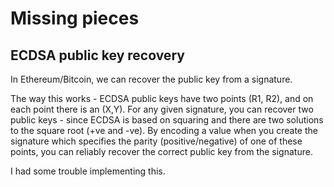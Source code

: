 Missing pieces
==============

## ECDSA public key recovery

In Ethereum/Bitcoin, we can recover the public key from a signature.

The way this works - ECDSA public keys have two points (R1, R2), and on each point there is an (X,Y). For any given signature, you can recover two public keys - since ECDSA is based on squaring and there are two solutions to the square root (+ve and -ve). By encoding a value when you create the signature which specifies the parity (positive/negative) of one of these points, you can reliably recover the correct public key from the signature.

I had some trouble implementing this.
